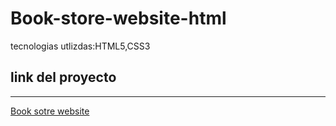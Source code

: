 # Book-store-website-html
 tecnologias utlizdas:HTML5,CSS3
 
 ## link del proyecto
 ------
 
 <a href="https://xbernardoalvez66.github.io/Book-store-website-html/Book-store-website-html/index.html">Book sotre website</a>
